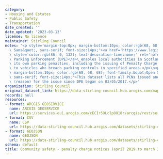 ```yaml
---
category:
- Housing and Estates
- Public Safety
- Transportation
date_created: ''
date_updated: '2023-03-13'
license: No licence
maintainer: Stirling Council
notes: "<p style='margin-top:0px; margin-bottom:10px; color:rgb(68, 68, 68); font-family:&quot;Open\
  \ Sans&quot;, sans-serif; font-size:14px;'><a href='https://www.legislation.gov.uk/ukpga/1991/40/contents'\
  \ style='color:rgb(86, 0, 132); text-decoration-line:none;' rel='nofollow ugc'>Decriminalised\
  \ Parking Enforcement (DPE)</a>\_enables local authorities in Scotland to administer\
  \ its own parking penalties, including the issuing of Penalty Charge Notices (PCNs)\
  \ to vehicles who breach parking controls in specified areas.</p>\n<p style='margin-top:0px;\
  \ margin-bottom:10px; color:rgb(68, 68, 68); font-family:&quot;Open Sans&quot;,\
  \ sans-serif; font-size:14px;'>This dataset lists all PCNs issued and the contravention\
  \ (reason) for the issue since DPE began on 03/05/2017.</p>"
organization: Stirling Council
original_dataset_link: https://data-stirling-council.hub.arcgis.com/maps/stirling-council::community-safety-penalty-charge-notices-april-2019-to-march-2020
records: null
resources:
- format: ARCGIS GEOSERVICE
  name: ARCGIS GEOSERVICE
  url: https://services-eu1.arcgis.com/cECIr59LclpO818r/arcgis/rest/services/community%20safety%20-%20penalty%20charge%20notices%20(2019-20)/FeatureServer/0
- format: CSV
  name: CSV
  url: https://data-stirling-council.hub.arcgis.com/datasets/stirling-council::community-safety-penalty-charge-notices-april-2019-to-march-2020.csv?outSR=%7B%22latestWkid%22%3A3857%2C%22wkid%22%3A102100%7D
- format: GEOJSON
  name: GEOJSON
  url: https://data-stirling-council.hub.arcgis.com/datasets/stirling-council::community-safety-penalty-charge-notices-april-2019-to-march-2020.geojson?outSR=%7B%22latestWkid%22%3A3857%2C%22wkid%22%3A102100%7D
schema: default
title: Community safety - penalty charge notices (april 2019 to march 2020)
---
```

